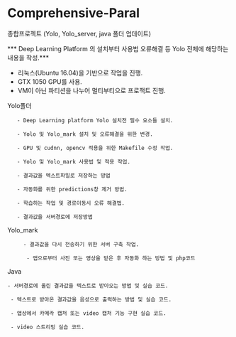 # Comprehensive-Paral
종합프로젝트  (Yolo, Yolo_server, java 폴더 업데이트)

*** Deep Learning Platform 의 설치부터 사용법 오류해결  등 Yolo 전체에 해당하는 내용을 작성.***

- 리눅스(Ubuntu 16.04)을 기반으로 작업을 진행.
- GTX 1050 GPU를 사용.
- VM이 아닌 파티션을 나누어 멀티부티으로 프로잭트 진행.


Yolo폴더 
       
       - Deep Learning platform Yolo 설치전 필수 요소들 설치.
       
       - Yolo 및 Yolo_mark 설치 및 오류해결을 위한 변경.
       
       - GPU 및 cudnn, opencv 적용을 위한 Makefile 수정 작업.
       
       - Yolo 및 Yolo_mark 사용법 및 적용 작업.
       
       - 결과값을 텍스트파일로 저장하는 방법
       
       - 자동화를 위한 predictions창 제거 방법.
       
       - 학습하는 작업 및 경로이동시 오류 해결법.
       
       - 결과값을 서버경로에 저장방법


Yolo_mark 
         
         - 결과값을 다시 전송하기 위한 서버 구축 작업.
          
          - 앱으로부터 사진 또는 영상을 받은 후 자동화 하는 방법 및 php코드


Java 
    
    - 서버경로에 올린 결과값을 텍스트로 받아오는 방법 및 실습 코드.
     
     - 텍스트로 받아온 결과값을 음성으로 출력하는 방법 및 실습 코드.
     
     - 앱상에서 카메라 캡처 또는 video 캡처 기능 구현 실습 코드.
     
     - video 스트리밍 실습 코드.
